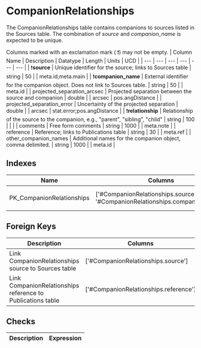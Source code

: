 # CompanionRelationships
The CompanionRelationships table contains companions to sources listed in the Sources table. The combination of *source* and *companion_name* is expected to be unique.


Columns marked with an exclamation mark ( :exclamation:) may not be empty.
| Column Name | Description | Datatype | Length | Units  | UCD |
| --- | --- | --- | --- | --- | --- |
| :exclamation:**source** | Unique identifier for the source; links to Sources table | string | 50 |  | meta.id;meta.main  |
| :exclamation:**companion_name** | External identifier for the companion object. Does not link to Sources table. | string | 50 |  | meta.id  |
| projected_separation_arcsec | Projected separation between the source and companion | double |  | arcsec | pos.angDistance  |
| projected_separation_error | Uncertainty of the projected separation | double |  | arcsec | stat.error;pos.angDistance  |
| :exclamation:**relationship** | Relationship of the source to the companion, e.g., "parent", "sibling", "child" | string | 100 |  |   |
| comments | Free form comments | string | 1000 |  | meta.note  |
| reference | Reference; links to Publications table | string | 30 |  | meta.ref  |
| other_companion_names | Additional names for the companion object, comma delimited. | string | 1000 |  | meta.id  |

## Indexes
| Name | Columns | Description |
| --- | --- | --- |
| PK_CompanionRelationships | ['#CompanionRelationships.source', '#CompanionRelationships.companion_name'] | Primary key for CompanionRelationships table |

## Foreign Keys
| Description | Columns | Referenced Columns |
| --- | --- | --- |
| Link CompanionRelationships source to Sources table | ['#CompanionRelationships.source'] | ['#Sources.source'] |
| Link CompanionRelationships reference to Publications table | ['#CompanionRelationships.reference'] | ['#Publications.reference'] |

## Checks
| Description | Expression |
| --- | --- |

